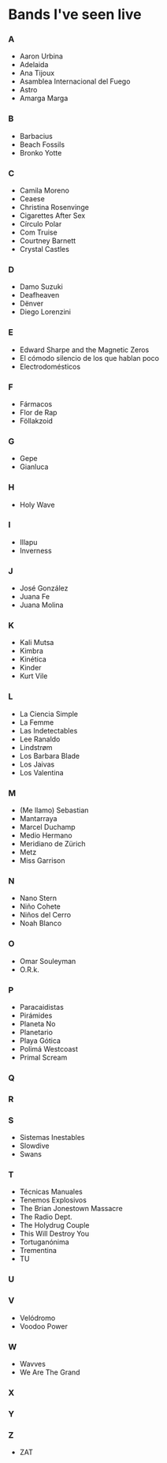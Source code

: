 # Bands I've seen live

### A
- Aaron Urbina
- Adelaida
- Ana Tijoux
- Asamblea Internacional del Fuego
- Astro
- Amarga Marga
### B
- Barbacius
- Beach Fossils
- Bronko Yotte
### C
- Camila Moreno
- Ceaese
- Christina Rosenvinge 
- Cigarettes After Sex
- Círculo Polar
- Com Truise
- Courtney Barnett
- Crystal Castles
### D
- Damo Suzuki
- Deafheaven
- Dënver
- Diego Lorenzini
### E
- Edward Sharpe and the Magnetic Zeros
- El cómodo silencio de los que hablan poco
- Electrodomésticos
### F
- Fármacos
- Flor de Rap
- Föllakzoid
### G
- Gepe
- Gianluca
### H
- Holy Wave
### I
- Illapu
- Inverness
### J
- José González
- Juana Fe
- Juana Molina
### K
- Kali Mutsa
- Kimbra
- Kinética
- Kinder
- Kurt Vile
### L
- La Ciencia Simple
- La Femme
- Las Indetectables
- Lee Ranaldo
- Lindstrøm
- Los Barbara Blade
- Los Jaivas
- Los Valentina
### M
- (Me llamo) Sebastian
- Mantarraya
- Marcel Duchamp
- Medio Hermano
- Meridiano de Zürich
- Metz
- Miss Garrison
### N
- Nano Stern
- Niño Cohete
- Niños del Cerro
- Noah Blanco
### O
- Omar Souleyman
- O.R.k.
### P
- Paracaidistas
- Pirámides
- Planeta No
- Planetario
- Playa Gótica
- Polimá Westcoast
- Primal Scream
### Q
### R
### S
- Sistemas Inestables
- Slowdive
- Swans
### T
- Técnicas Manuales
- Tenemos Explosivos
- The Brian Jonestown Massacre
- The Radio Dept.
- The Holydrug Couple
- This Will Destroy You
- Tortuganónima
- Trementina
- TU
### U
### V
- Velódromo
- Voodoo Power
### W
- Wavves
- We Are The Grand
### X
### Y
### Z
- ZAT
